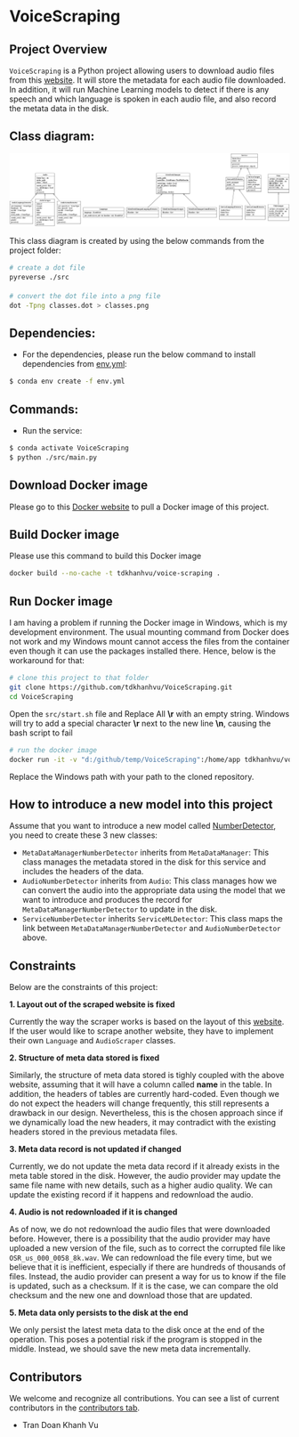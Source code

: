 # VoiceScraping

## Project Overview
`VoiceScraping` is a Python project allowing users to download audio files from this [website](https://www.voiptroubleshooter.com/open_speech/index.html). It will store the metadata for each audio file downloaded. In addition, it will run Machine Learning models to detect if there is any speech and which language is spoken in each audio file, and also record the metata data in the disk.

## Class diagram:

![image](classes.png)

This class diagram is created by using the below commands from the project folder:

```bash
# create a dot file
pyreverse ./src

# convert the dot file into a png file
dot -Tpng classes.dot > classes.png
```

## Dependencies:

- For the dependencies, please run the below command to install dependencies from [env.yml](env.yml):
```bash
$ conda env create -f env.yml
```

## Commands:

- Run the service:
```bash
$ conda activate VoiceScraping
$ python ./src/main.py
```


## Download Docker image

Please go to this [Docker website](https://hub.docker.com/r/tdkhanhvu/voice-scraping) to pull a Docker image of this project.


## Build Docker image

Please use this command to build this Docker image

```bash
docker build --no-cache -t tdkhanhvu/voice-scraping .
```

## Run Docker image

I am having a problem if running the Docker image in Windows, which is my development environment. The usual mounting command from Docker does not work and my Windows mount cannot access the files from the container even though it can use the packages installed there. Hence, below is the workaround for that:

```bash
# clone this project to that folder
git clone https://github.com/tdkhanhvu/VoiceScraping.git
cd VoiceScraping
```

Open the `src/start.sh` file and Replace All **\r** with an empty string. Windows will try to add a special character **\r** next to the new line **\n**, causing the bash script to fail

```bash
# run the docker image
docker run -it -v "d:/github/temp/VoiceScraping":/home/app tdkhanhvu/voice-scraping /bin/bash
```

Replace the Windows path with your path to the cloned repository.

## How to introduce a new model into this project

Assume that you want to introduce a new model called [NumberDetector](https://pytorch.org/hub/snakers4_silero-vad_number/), you need to create these 3 new classes:

- `MetaDataManagerNumberDetector` inherits from `MetaDataManager`: This class manages the metadata stored in the disk for this service and includes the headers of the data.
- `AudioNumberDetector` inherits from `Audio`: This class manages how we can convert the audio into the appropriate data using the model that we want to introduce and produces the record for `MetaDataManagerNumberDetector` to update in the disk.
- `ServiceNumberDetector` inherits `ServiceMLDetector`: This class maps the link between `MetaDataManagerNumberDetector` and `AudioNumberDetector` above.

## Constraints

Below are the constraints of this project:

**1. Layout out of the scraped website is fixed**

Currently the way the scraper works is based on the layout of this [website](https://www.voiptroubleshooter.com/open_speech/index.html). If the user would like to scrape another website, they have to implement their own `Language` and `AudioScraper` classes.

**2. Structure of meta data stored is fixed**

Similarly, the structure of meta data stored is tighly coupled with the above website, assuming that it will have a column called **name** in the table. In addition, the headers of tables are currently hard-coded. Even though we do not expect the headers will change frequently, this still represents a drawback in our design. Nevertheless, this is the chosen approach since if we dynamically load the new headers, it may contradict with the existing headers stored in the previous metadata files. 

**3. Meta data record is not updated if changed**

Currently, we do not update the meta data record if it already exists in the meta table stored in the disk. However, the audio provider may update the same file name with new details, such as a higher audio quality. We can update the existing record if it happens and redownload the audio.

**4. Audio is not redownloaded if it is changed**

As of now, we do not redownload the audio files that were downloaded before. However, there is a possibility that the audio provider may have uploaded a new version of the file, such as to correct the corrupted file like `OSR_us_000_0058_8k.wav`. We can redownload the file every time, but we believe that it is inefficient, especially if there are hundreds of thousands of files. Instead, the audio provider can present a way for us to know if the file is updated, such as a checksum. If it is the case, we can compare the old checksum and the new one and download those that are updated.

**5. Meta data only persists to the disk at the end**

We only persist the latest meta data to the disk once at the end of the operation. This poses a potential risk if the program is stopped in the middle. Instead, we should save the new meta data incrementally.

## Contributors

We welcome and recognize all contributions. You can see a list of current contributors in the [contributors tab](https://github.com/tdkhanhvu/VoiceScraping/graphs/contributors).

- Tran Doan Khanh Vu